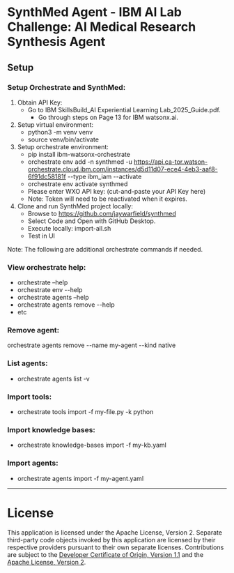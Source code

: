 # **SynthMed Agent - IBM AI Lab Challenge: AI Medical Research Synthesis Agent**

## Setup

### Setup Orchestrate and SynthMed:
1. Obtain API Key:
	- Go to IBM SkillsBuild_AI Experiential Learning Lab_2025_Guide.pdf.
        - Go through steps on Page 13 for IBM watsonx.ai.
2. Setup virtual environment:
	- python3 -m venv venv
	- source venv/bin/activate
3. Setup orchestrate environment:
	- pip install ibm-watsonx-orchestrate
	- orchestrate env add -n synthmed -u https://api.ca-tor.watson-orchestrate.cloud.ibm.com/instances/d5d11d07-ece4-4eb3-aaf8-6f91dc58181f --type ibm_iam --activate
	- orchestrate env activate synthmed
	- Please enter WXO API key:  (cut-and-paste your API Key here) 
	- Note: Token will need to be reactivated when it expires.
4. Clone and run SynthMed project locally:
	- Browse to https://github.com/jaywarfield/synthmed
	- Select Code and Open with GitHub Desktop.
	- Execute locally: import-all.sh
	- Test in UI

Note: The following are additional orchestrate commands if needed.

### View orchestrate help:
- orchestrate –help
- orchestrate env --help
- orchestrate agents –help
- orchestrate agents remove --help
- etc

### Remove agent:
 orchestrate agents remove --name my-agent --kind native

### List agents:
- orchestrate agents list -v

### Import tools:
- orchestrate tools import -f my-file.py -k python

### Import knowledge bases:
- orchestrate knowledge-bases import -f my-kb.yaml

### Import agents:
- orchestrate agents import -f my-agent.yaml

---

# License

This application is licensed under the Apache License, Version 2.  Separate third-party code objects invoked by this application are licensed by their respective providers pursuant to their own separate licenses.  Contributions are subject to the [Developer Certificate of Origin, Version 1.1](https://developercertificate.org/) and the [Apache License, Version 2](https://www.apache.org/licenses/LICENSE-2.0.txt).

